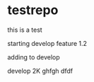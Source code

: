 # testrepo

this is a test

starting develop
feature 1.2

adding to develop


develop 2K
ghfgh
dfdf



